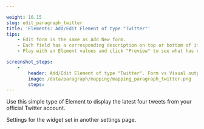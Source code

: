 ```yaml
---

weight: 10.15
slug: edit_paragraph_twitter
title: 'Elements: Add/Edit Element of type "Twitter"'
tips:
    - Edit form is the same as Add New form.
    - Each field has a corresponding description on top or bottom of it. Read this before entering values to the field.
    - Play with an Element values and click "Preview" to see what has changed.

screenshot_steps:
    -
        header: Add/Edit Element of type "Twitter". Form vs Visual output mapping.
        image: /data/paragraph/mapping/mapping_paragraph_twitter.png
        steps:
---
```


Use this simple type of Element to display the latest four tweets from your official Twitter account.

Settings for the widget set in another settings page.
